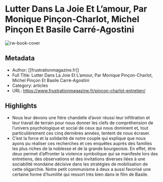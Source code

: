 # Lutter Dans La Joie Et L’amour, Par Monique Pinçon-Charlot, Michel Pinçon Et Basile Carré-Agostini

![rw-book-cover](https://readwise-assets.s3.amazonaws.com/static/images/article2.74d541386bbf.png)

## Metadata
- Author: [[frustrationmagazine.fr]]
- Full Title: Lutter Dans La Joie Et L’amour, Par Monique Pinçon-Charlot, Michel Pinçon Et Basile Carré-Agostini
- Category: articles
- URL: https://www.frustrationmagazine.fr/pincon-charlot-entretien/

## Highlights
- Nous leur devons une fière chandelle d’avoir réussi leur infiltration et leur travail de terrain pour nous donner les clefs de compréhension de l’univers psychologique et social de ceux qui nous dominent et, tout particulièrement ces cinq dernières années, tentent de nous écraser.
- C’est la force et la solidarité de notre couple qui explique que nous ayons pu réaliser ces recherches et ces enquêtes auprès des familles les plus riches de la noblesse et de la grande bourgeoisie. En effet, être deux permet d’affronter la violence symbolique qui se manifeste lors des entretiens, des observations et des invitations diverses liées à une sociabilité mondaine décisive dans les stratégies de mobilisation de cette oligarchie. Notre petit communisme à deux a aussi favorisé une certaine forme d’humilité qui ressort très bien dans le film de Basile.
